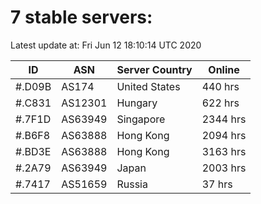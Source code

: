 # 7 stable servers:

Latest update at: Fri Jun 12 18:10:14 UTC 2020

| ID | ASN | Server Country | Online |
| -- | --- | -------------- | ------ |
| #.D09B | AS174 | United States | 440 hrs |
| #.C831 | AS12301 | Hungary | 622 hrs |
| #.7F1D | AS63949 | Singapore | 2344 hrs |
| #.B6F8 | AS63888 | Hong Kong | 2094 hrs |
| #.BD3E | AS63888 | Hong Kong | 3163 hrs |
| #.2A79 | AS63949 | Japan | 2003 hrs |
| #.7417 | AS51659 | Russia | 37 hrs |

